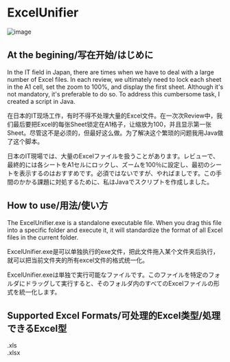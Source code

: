 # ExcelUnifier
![image](https://github.com/HAYATE0578/excel-unifier/assets/78299959/a5cc2eac-5ca4-4c1c-882b-d02922550417)

## At the begining/写在开始/はじめに

In the IT field in Japan, there are times when we have to deal with a large number of Excel files. In each review, we ultimately need to lock each sheet in the A1 cell, set the zoom to 100%, and display the first sheet. Although it's not mandatory, it's preferable to do so. To address this cumbersome task, I created a script in Java.  

在日本的IT现场工作，有时不得不处理大量的Excel文件。在一次次Review中，我们最后要把Excel的每张Sheet锁定在A1格子，让缩放为100，并且显示第一张Sheet。尽管这不是必须的，但最好这么做。为了解决这个繁琐的问题我用Java做了这个脚本。  

日本のIT現場では、大量のExcelファイルを扱うことがあります。レビューで、最終的には各シートをA1セルにロックし、ズームを100％に設定し、最初のシートを表示するのはおすすめです。必須ではないですが、やればましです。この手間のかかる課題に対処するために、私はJavaでスクリプトを作成しました。  

## How to use/用法/使い方
The ExcelUnifier.exe is a standalone executable file. When you drag this file into a specific folder and execute it, it will standardize the format of all Excel files in the current folder.  

ExcelUnifier.exe是可以单独执行的exe文件，把此文件拖入某个文件夹后执行，就可以把当前文件夹的所有excel文件的格式统一化。  

ExcelUnifier.exeは単独で実行可能なファイルです。このファイルを特定のフォルダにドラッグして実行すると、そのフォルダ内のすべてのExcelファイルの形式を統一化します。  

## Supported Excel Formats/可处理的Excel类型/処理できるExcel型
.xls  
.xlsx
